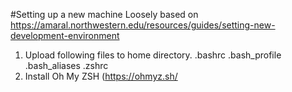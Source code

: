 #Setting up a new machine
Loosely based on https://amaral.northwestern.edu/resources/guides/setting-new-development-environment
1. Upload following  files to home directory.
  .bashrc
  .bash_profile
  .bash_aliases
  .zshrc
2. Install Oh My ZSH (https://ohmyz.sh/
